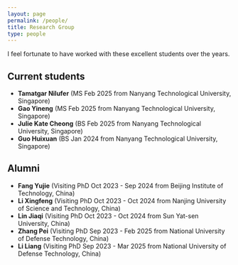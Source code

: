 ```yaml
---
layout: page
permalink: /people/
title: Research Group
type: people
---
```


I feel fortunate to have worked with these excellent students over the years.

## Current students
- **Tamatgar Nilufer** (MS Feb 2025 from Nanyang Technological University, Singapore)
- **Gao Yineng** (MS Feb 2025 from Nanyang Technological University, Singapore)
- **Julie Kate Cheong** (BS Feb 2025 from Nanyang Technological University, Singapore)
- **Guo Huixuan** (BS Jan 2024 from Nanyang Technological University, Singapore)

## Alumni
- **Fang Yujie** (Visiting PhD Oct 2023 - Sep 2024 from Beijing Institute of Technology, China)
- **Li Xingfeng** (Visiting PhD Oct 2023 - Oct 2024 from Nanjing University of Science and Technology, China)
- **Lin Jiaqi** (Visiting PhD Oct 2023 - Oct 2024 from Sun Yat-sen University, China)
- **Zhang Pei** (Visiting PhD Sep 2023 - Feb 2025 from National University of Defense Technology, China)
- **Li Liang** (Visiting PhD Sep 2023 - Mar 2025 from National University of Defense Technology, China)


